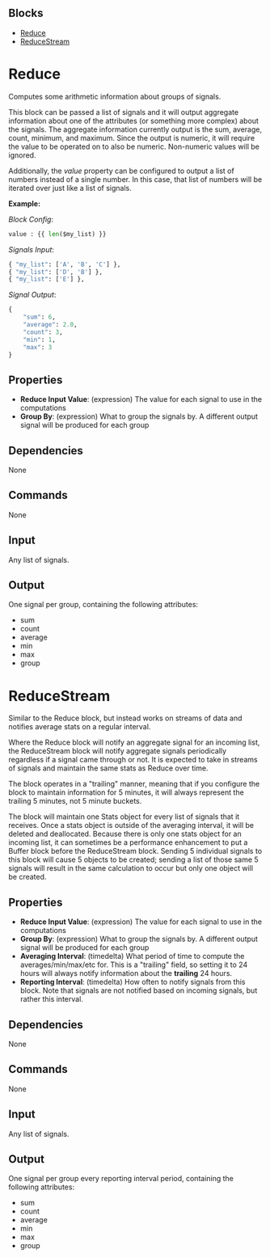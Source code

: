 ## Blocks
- [Reduce](#reduce)
- [ReduceStream](#reducestream)

# Reduce

Computes some arithmetic information about groups of signals.

This block can be passed a list of signals and it will output aggregate information about one of the attributes (or something more complex) about the signals. The aggregate information currently output is the sum, average, count, minimum, and maximum. Since the output is numeric, it will require the value to be operated on to also be numeric. Non-numeric values will be ignored.

Additionally, the *value* property can be configured to output a list of numbers instead of a single number. In this case, that list of numbers will be iterated over just like a list of signals.

**Example:**

_Block Config_:

```python
value : {{ len($my_list) }}
```

_Signals Input_:

```python
{ "my_list": ['A', 'B', 'C'] },
{ "my_list": ['D', 'B'] },
{ "my_list": ['E'] },
```

_Signal Output_:

```python
{ 
    "sum": 6,
    "average": 2.0,
    "count": 3,
    "min": 1,
    "max": 3
}
```

Properties
---------

-   **Reduce Input Value**: (expression) The value for each signal to use in the computations
-   **Group By**: (expression) What to group the signals by. A different output signal will be produced for each group

Dependencies
------------
None

Commands
--------
None

Input
-----
Any list of signals.

Output
------
One signal per group, containing the following attributes:

- sum
- count
- average
- min
- max
- group


# ReduceStream

Similar to the Reduce block, but instead works on streams of data and notifies average stats on a regular interval.

Where the Reduce block will notify an aggregate signal for an incoming list, the ReduceStream block will notify aggregate signals periodically regardless if a signal came through or not. It is expected to take in streams of signals and maintain the same stats as Reduce over time.

The block operates in a "trailing" manner, meaning that if you configure the block to maintain information for 5 minutes, it will always represent the trailing 5 minutes, not 5 minute buckets.

The block will maintain one Stats object for every list of signals that it receives. Once a stats object is outside of the averaging interval, it will be deleted and deallocated. Because there is only one stats object for an incoming list, it can sometimes be a performance enhancement to put a Buffer block before the ReduceStream block. Sending 5 individual signals to this block will cause 5 objects to be created; sending a list of those same 5 signals will result in the same calculation to occur but only one object will be created.


Properties
---------

-   **Reduce Input Value**: (expression) The value for each signal to use in the computations
-   **Group By**: (expression) What to group the signals by. A different output signal will be produced for each group
-   **Averaging Interval**: (timedelta) What period of time to compute the averages/min/max/etc for. This is a "trailing" field, so setting it to 24 hours will always notify information about the **trailing** 24 hours.
-   **Reporting Interval**: (timedelta) How often to notify signals from this block. Note that signals are not notified based on incoming signals, but rather this interval.

Dependencies
------------
None

Commands
--------
None

Input
-----
Any list of signals.

Output
------
One signal per group every reporting interval period, containing the following attributes:

- sum
- count
- average
- min
- max
- group
